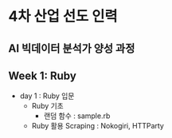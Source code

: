 # 4차 산업 선도 인력
AI 빅데이터 분석가 양성 과정
---

## Week 1: Ruby
- day 1 : Ruby 입문
    * Ruby 기초
        - 랜덤 함수 : sample.rb
    * Ruby 활용 Scraping : Nokogiri, HTTParty
